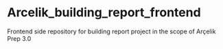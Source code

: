 # Arcelik_building_report_frontend
Frontend side repository for building report project in the scope of Arçelik Prep 3.0
